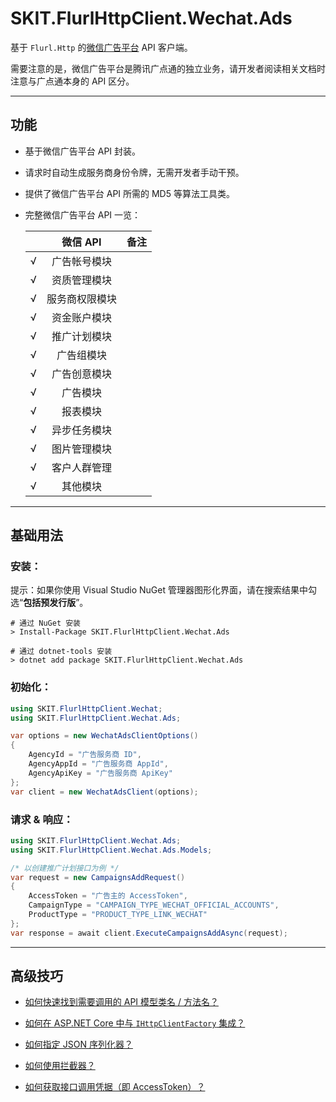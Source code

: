 ﻿# SKIT.FlurlHttpClient.Wechat.Ads

基于 `Flurl.Http` 的[微信广告平台](https://ad.weixin.qq.com/) API 客户端。

需要注意的是，微信广告平台是腾讯广点通的独立业务，请开发者阅读相关文档时注意与广点通本身的 API 区分。

---

## 功能

-   基于微信广告平台 API 封装。

-   请求时自动生成服务商身份令牌，无需开发者手动干预。

-   提供了微信广告平台 API 所需的 MD5 等算法工具类。

-   完整微信广告平台 API 一览：

    |     |    微信 API    | 备注 |
    | :-: | :------------: | :--: |
    |  √  |  广告帐号模块  |      |
    |  √  |  资质管理模块  |      |
    |  √  | 服务商权限模块 |      |
    |  √  |  资金账户模块  |      |
    |  √  |  推广计划模块  |      |
    |  √  |   广告组模块   |      |
    |  √  |  广告创意模块  |      |
    |  √  |    广告模块    |      |
    |  √  |    报表模块    |      |
    |  √  |  异步任务模块  |      |
    |  √  |  图片管理模块  |      |
    |  √  |  客户人群管理  |      |
    |  √  |    其他模块    |      |

---

## 基础用法

### 安装：

提示：如果你使用 Visual Studio NuGet 管理器图形化界面，请在搜索结果中勾选“**包括预发行版**”。

```shell
# 通过 NuGet 安装
> Install-Package SKIT.FlurlHttpClient.Wechat.Ads

# 通过 dotnet-tools 安装
> dotnet add package SKIT.FlurlHttpClient.Wechat.Ads
```

### 初始化：

```csharp
using SKIT.FlurlHttpClient.Wechat;
using SKIT.FlurlHttpClient.Wechat.Ads;

var options = new WechatAdsClientOptions()
{
    AgencyId = "广告服务商 ID",
    AgencyAppId = "广告服务商 AppId",
    AgencyApiKey = "广告服务商 ApiKey"
};
var client = new WechatAdsClient(options);
```

### 请求 & 响应：

```csharp
using SKIT.FlurlHttpClient.Wechat.Ads;
using SKIT.FlurlHttpClient.Wechat.Ads.Models;

/* 以创建推广计划接口为例 */
var request = new CampaignsAddRequest()
{
    AccessToken = "广告主的 AccessToken",
    CampaignType = "CAMPAIGN_TYPE_WECHAT_OFFICIAL_ACCOUNTS",
    ProductType = "PRODUCT_TYPE_LINK_WECHAT"
};
var response = await client.ExecuteCampaignsAddAsync(request);
```

---

## 高级技巧

-   [如何快速找到需要调用的 API 模型类名 / 方法名？](./Advanced_ModelDefinition.md)

-   [如何在 ASP.NET Core 中与 `IHttpClientFactory` 集成？](./Advanced_IHttpClientFactory.md)

-   [如何指定 JSON 序列化器？](./Advanced_JsonSerializer.md)

-   [如何使用拦截器？](./Advanced_Interceptor.md)

-   [如何获取接口调用凭据（即 AccessToken）？](./Advanced_AccessToken.md)
